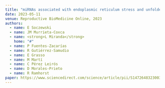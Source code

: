 ```yaml
---
title: "miRNAs associated with endoplasmic reticulum stress and unfolded protein response during decidualization"
date: 2023-05-11
venue: Reproductive BioMedicine Online, 2023
authors:
  - name: E Soczewski
  - name: JM Murrieta-Coxca
  - name: <strong>L Miranda</strong>
    home: "#"
  - name: P Fuentes-Zacarías
  - name: R Gutiérrez-Samudio
  - name: E Grasso
  - name: M Martí
  - name: C Pérez Leirós
  - name: D Morales-Prieto
  - name: R Ramhorst
paper: https://www.sciencedirect.com/science/article/pii/S1472648323003899
---
```

